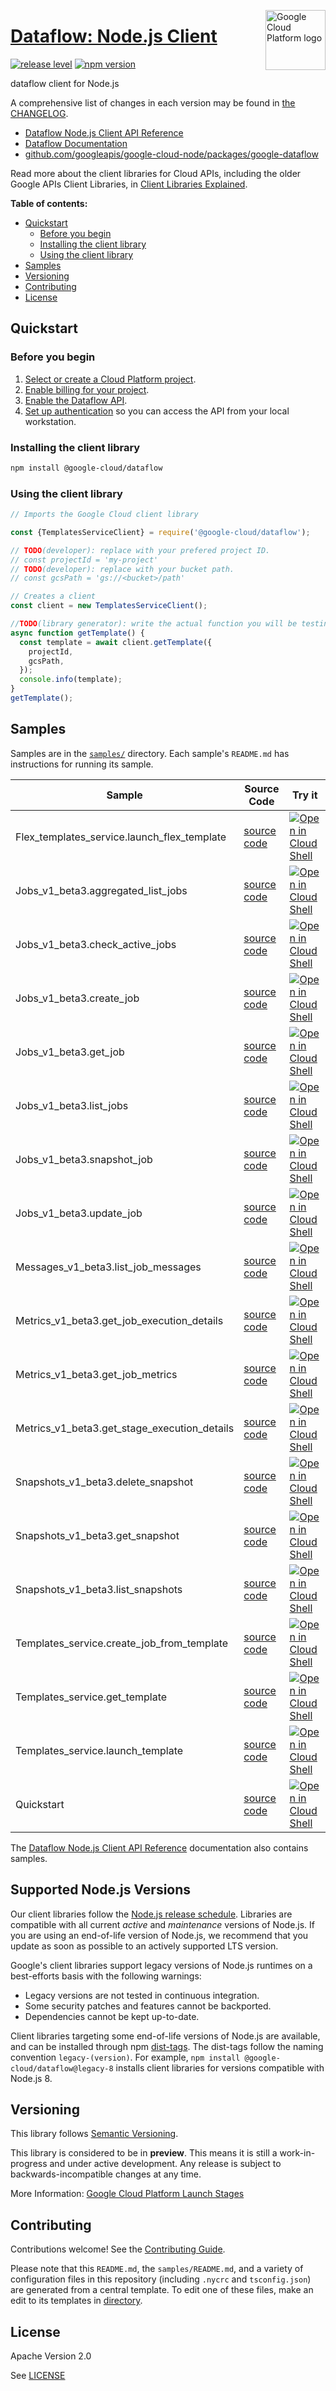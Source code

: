 [//]: # "This README.md file is auto-generated, all changes to this file will be lost."
[//]: # "To regenerate it, use `python -m synthtool`."
<img src="https://avatars2.githubusercontent.com/u/2810941?v=3&s=96" alt="Google Cloud Platform logo" title="Google Cloud Platform" align="right" height="96" width="96"/>

# [Dataflow: Node.js Client](https://github.com/googleapis/google-cloud-node/tree/main/packages/google-dataflow)

[![release level](https://img.shields.io/badge/release%20level-preview-yellow.svg?style=flat)](https://cloud.google.com/terms/launch-stages)
[![npm version](https://img.shields.io/npm/v/@google-cloud/dataflow.svg)](https://www.npmjs.org/package/@google-cloud/dataflow)




dataflow client for Node.js


A comprehensive list of changes in each version may be found in
[the CHANGELOG](https://github.com/googleapis/google-cloud-node/tree/main/packages/google-dataflow/CHANGELOG.md).

* [Dataflow Node.js Client API Reference][client-docs]
* [Dataflow Documentation][product-docs]
* [github.com/googleapis/google-cloud-node/packages/google-dataflow](https://github.com/googleapis/google-cloud-node/tree/main/packages/google-dataflow)

Read more about the client libraries for Cloud APIs, including the older
Google APIs Client Libraries, in [Client Libraries Explained][explained].

[explained]: https://cloud.google.com/apis/docs/client-libraries-explained

**Table of contents:**


* [Quickstart](#quickstart)
  * [Before you begin](#before-you-begin)
  * [Installing the client library](#installing-the-client-library)
  * [Using the client library](#using-the-client-library)
* [Samples](#samples)
* [Versioning](#versioning)
* [Contributing](#contributing)
* [License](#license)

## Quickstart

### Before you begin

1.  [Select or create a Cloud Platform project][projects].
1.  [Enable billing for your project][billing].
1.  [Enable the Dataflow API][enable_api].
1.  [Set up authentication][auth] so you can access the
    API from your local workstation.

### Installing the client library

```bash
npm install @google-cloud/dataflow
```


### Using the client library

```javascript
// Imports the Google Cloud client library

const {TemplatesServiceClient} = require('@google-cloud/dataflow');

// TODO(developer): replace with your prefered project ID.
// const projectId = 'my-project'
// TODO(developer): replace with your bucket path.
// const gcsPath = 'gs://<bucket>/path'

// Creates a client
const client = new TemplatesServiceClient();

//TODO(library generator): write the actual function you will be testing
async function getTemplate() {
  const template = await client.getTemplate({
    projectId,
    gcsPath,
  });
  console.info(template);
}
getTemplate();

```



## Samples

Samples are in the [`samples/`](https://github.com/googleapis/google-cloud-node/tree/main/packages/google-dataflow/samples) directory. Each sample's `README.md` has instructions for running its sample.

| Sample                      | Source Code                       | Try it |
| --------------------------- | --------------------------------- | ------ |
| Flex_templates_service.launch_flex_template | [source code](https://github.com/googleapis/google-cloud-node/blob/master/packages/google-dataflow/samples/generated/v1beta3/flex_templates_service.launch_flex_template.js) | [![Open in Cloud Shell][shell_img]](https://console.cloud.google.com/cloudshell/open?git_repo=https://github.com/googleapis/google-cloud-node&page=editor&open_in_editor=packages/google-dataflow/samples/generated/v1beta3/flex_templates_service.launch_flex_template.js,packages/google-dataflow/samples/README.md) |
| Jobs_v1_beta3.aggregated_list_jobs | [source code](https://github.com/googleapis/google-cloud-node/blob/master/packages/google-dataflow/samples/generated/v1beta3/jobs_v1_beta3.aggregated_list_jobs.js) | [![Open in Cloud Shell][shell_img]](https://console.cloud.google.com/cloudshell/open?git_repo=https://github.com/googleapis/google-cloud-node&page=editor&open_in_editor=packages/google-dataflow/samples/generated/v1beta3/jobs_v1_beta3.aggregated_list_jobs.js,packages/google-dataflow/samples/README.md) |
| Jobs_v1_beta3.check_active_jobs | [source code](https://github.com/googleapis/google-cloud-node/blob/master/packages/google-dataflow/samples/generated/v1beta3/jobs_v1_beta3.check_active_jobs.js) | [![Open in Cloud Shell][shell_img]](https://console.cloud.google.com/cloudshell/open?git_repo=https://github.com/googleapis/google-cloud-node&page=editor&open_in_editor=packages/google-dataflow/samples/generated/v1beta3/jobs_v1_beta3.check_active_jobs.js,packages/google-dataflow/samples/README.md) |
| Jobs_v1_beta3.create_job | [source code](https://github.com/googleapis/google-cloud-node/blob/master/packages/google-dataflow/samples/generated/v1beta3/jobs_v1_beta3.create_job.js) | [![Open in Cloud Shell][shell_img]](https://console.cloud.google.com/cloudshell/open?git_repo=https://github.com/googleapis/google-cloud-node&page=editor&open_in_editor=packages/google-dataflow/samples/generated/v1beta3/jobs_v1_beta3.create_job.js,packages/google-dataflow/samples/README.md) |
| Jobs_v1_beta3.get_job | [source code](https://github.com/googleapis/google-cloud-node/blob/master/packages/google-dataflow/samples/generated/v1beta3/jobs_v1_beta3.get_job.js) | [![Open in Cloud Shell][shell_img]](https://console.cloud.google.com/cloudshell/open?git_repo=https://github.com/googleapis/google-cloud-node&page=editor&open_in_editor=packages/google-dataflow/samples/generated/v1beta3/jobs_v1_beta3.get_job.js,packages/google-dataflow/samples/README.md) |
| Jobs_v1_beta3.list_jobs | [source code](https://github.com/googleapis/google-cloud-node/blob/master/packages/google-dataflow/samples/generated/v1beta3/jobs_v1_beta3.list_jobs.js) | [![Open in Cloud Shell][shell_img]](https://console.cloud.google.com/cloudshell/open?git_repo=https://github.com/googleapis/google-cloud-node&page=editor&open_in_editor=packages/google-dataflow/samples/generated/v1beta3/jobs_v1_beta3.list_jobs.js,packages/google-dataflow/samples/README.md) |
| Jobs_v1_beta3.snapshot_job | [source code](https://github.com/googleapis/google-cloud-node/blob/master/packages/google-dataflow/samples/generated/v1beta3/jobs_v1_beta3.snapshot_job.js) | [![Open in Cloud Shell][shell_img]](https://console.cloud.google.com/cloudshell/open?git_repo=https://github.com/googleapis/google-cloud-node&page=editor&open_in_editor=packages/google-dataflow/samples/generated/v1beta3/jobs_v1_beta3.snapshot_job.js,packages/google-dataflow/samples/README.md) |
| Jobs_v1_beta3.update_job | [source code](https://github.com/googleapis/google-cloud-node/blob/master/packages/google-dataflow/samples/generated/v1beta3/jobs_v1_beta3.update_job.js) | [![Open in Cloud Shell][shell_img]](https://console.cloud.google.com/cloudshell/open?git_repo=https://github.com/googleapis/google-cloud-node&page=editor&open_in_editor=packages/google-dataflow/samples/generated/v1beta3/jobs_v1_beta3.update_job.js,packages/google-dataflow/samples/README.md) |
| Messages_v1_beta3.list_job_messages | [source code](https://github.com/googleapis/google-cloud-node/blob/master/packages/google-dataflow/samples/generated/v1beta3/messages_v1_beta3.list_job_messages.js) | [![Open in Cloud Shell][shell_img]](https://console.cloud.google.com/cloudshell/open?git_repo=https://github.com/googleapis/google-cloud-node&page=editor&open_in_editor=packages/google-dataflow/samples/generated/v1beta3/messages_v1_beta3.list_job_messages.js,packages/google-dataflow/samples/README.md) |
| Metrics_v1_beta3.get_job_execution_details | [source code](https://github.com/googleapis/google-cloud-node/blob/master/packages/google-dataflow/samples/generated/v1beta3/metrics_v1_beta3.get_job_execution_details.js) | [![Open in Cloud Shell][shell_img]](https://console.cloud.google.com/cloudshell/open?git_repo=https://github.com/googleapis/google-cloud-node&page=editor&open_in_editor=packages/google-dataflow/samples/generated/v1beta3/metrics_v1_beta3.get_job_execution_details.js,packages/google-dataflow/samples/README.md) |
| Metrics_v1_beta3.get_job_metrics | [source code](https://github.com/googleapis/google-cloud-node/blob/master/packages/google-dataflow/samples/generated/v1beta3/metrics_v1_beta3.get_job_metrics.js) | [![Open in Cloud Shell][shell_img]](https://console.cloud.google.com/cloudshell/open?git_repo=https://github.com/googleapis/google-cloud-node&page=editor&open_in_editor=packages/google-dataflow/samples/generated/v1beta3/metrics_v1_beta3.get_job_metrics.js,packages/google-dataflow/samples/README.md) |
| Metrics_v1_beta3.get_stage_execution_details | [source code](https://github.com/googleapis/google-cloud-node/blob/master/packages/google-dataflow/samples/generated/v1beta3/metrics_v1_beta3.get_stage_execution_details.js) | [![Open in Cloud Shell][shell_img]](https://console.cloud.google.com/cloudshell/open?git_repo=https://github.com/googleapis/google-cloud-node&page=editor&open_in_editor=packages/google-dataflow/samples/generated/v1beta3/metrics_v1_beta3.get_stage_execution_details.js,packages/google-dataflow/samples/README.md) |
| Snapshots_v1_beta3.delete_snapshot | [source code](https://github.com/googleapis/google-cloud-node/blob/master/packages/google-dataflow/samples/generated/v1beta3/snapshots_v1_beta3.delete_snapshot.js) | [![Open in Cloud Shell][shell_img]](https://console.cloud.google.com/cloudshell/open?git_repo=https://github.com/googleapis/google-cloud-node&page=editor&open_in_editor=packages/google-dataflow/samples/generated/v1beta3/snapshots_v1_beta3.delete_snapshot.js,packages/google-dataflow/samples/README.md) |
| Snapshots_v1_beta3.get_snapshot | [source code](https://github.com/googleapis/google-cloud-node/blob/master/packages/google-dataflow/samples/generated/v1beta3/snapshots_v1_beta3.get_snapshot.js) | [![Open in Cloud Shell][shell_img]](https://console.cloud.google.com/cloudshell/open?git_repo=https://github.com/googleapis/google-cloud-node&page=editor&open_in_editor=packages/google-dataflow/samples/generated/v1beta3/snapshots_v1_beta3.get_snapshot.js,packages/google-dataflow/samples/README.md) |
| Snapshots_v1_beta3.list_snapshots | [source code](https://github.com/googleapis/google-cloud-node/blob/master/packages/google-dataflow/samples/generated/v1beta3/snapshots_v1_beta3.list_snapshots.js) | [![Open in Cloud Shell][shell_img]](https://console.cloud.google.com/cloudshell/open?git_repo=https://github.com/googleapis/google-cloud-node&page=editor&open_in_editor=packages/google-dataflow/samples/generated/v1beta3/snapshots_v1_beta3.list_snapshots.js,packages/google-dataflow/samples/README.md) |
| Templates_service.create_job_from_template | [source code](https://github.com/googleapis/google-cloud-node/blob/master/packages/google-dataflow/samples/generated/v1beta3/templates_service.create_job_from_template.js) | [![Open in Cloud Shell][shell_img]](https://console.cloud.google.com/cloudshell/open?git_repo=https://github.com/googleapis/google-cloud-node&page=editor&open_in_editor=packages/google-dataflow/samples/generated/v1beta3/templates_service.create_job_from_template.js,packages/google-dataflow/samples/README.md) |
| Templates_service.get_template | [source code](https://github.com/googleapis/google-cloud-node/blob/master/packages/google-dataflow/samples/generated/v1beta3/templates_service.get_template.js) | [![Open in Cloud Shell][shell_img]](https://console.cloud.google.com/cloudshell/open?git_repo=https://github.com/googleapis/google-cloud-node&page=editor&open_in_editor=packages/google-dataflow/samples/generated/v1beta3/templates_service.get_template.js,packages/google-dataflow/samples/README.md) |
| Templates_service.launch_template | [source code](https://github.com/googleapis/google-cloud-node/blob/master/packages/google-dataflow/samples/generated/v1beta3/templates_service.launch_template.js) | [![Open in Cloud Shell][shell_img]](https://console.cloud.google.com/cloudshell/open?git_repo=https://github.com/googleapis/google-cloud-node&page=editor&open_in_editor=packages/google-dataflow/samples/generated/v1beta3/templates_service.launch_template.js,packages/google-dataflow/samples/README.md) |
| Quickstart | [source code](https://github.com/googleapis/google-cloud-node/blob/master/packages/google-dataflow/samples/quickstart.js) | [![Open in Cloud Shell][shell_img]](https://console.cloud.google.com/cloudshell/open?git_repo=https://github.com/googleapis/google-cloud-node&page=editor&open_in_editor=packages/google-dataflow/samples/quickstart.js,packages/google-dataflow/samples/README.md) |



The [Dataflow Node.js Client API Reference][client-docs] documentation
also contains samples.

## Supported Node.js Versions

Our client libraries follow the [Node.js release schedule](https://github.com/nodejs/release#release-schedule).
Libraries are compatible with all current _active_ and _maintenance_ versions of
Node.js.
If you are using an end-of-life version of Node.js, we recommend that you update
as soon as possible to an actively supported LTS version.

Google's client libraries support legacy versions of Node.js runtimes on a
best-efforts basis with the following warnings:

* Legacy versions are not tested in continuous integration.
* Some security patches and features cannot be backported.
* Dependencies cannot be kept up-to-date.

Client libraries targeting some end-of-life versions of Node.js are available, and
can be installed through npm [dist-tags](https://docs.npmjs.com/cli/dist-tag).
The dist-tags follow the naming convention `legacy-(version)`.
For example, `npm install @google-cloud/dataflow@legacy-8` installs client libraries
for versions compatible with Node.js 8.

## Versioning

This library follows [Semantic Versioning](http://semver.org/).







This library is considered to be in **preview**. This means it is still a
work-in-progress and under active development. Any release is subject to
backwards-incompatible changes at any time.


More Information: [Google Cloud Platform Launch Stages][launch_stages]

[launch_stages]: https://cloud.google.com/terms/launch-stages

## Contributing

Contributions welcome! See the [Contributing Guide](https://github.com/googleapis/google-cloud-node/blob/master/CONTRIBUTING.md).

Please note that this `README.md`, the `samples/README.md`,
and a variety of configuration files in this repository (including `.nycrc` and `tsconfig.json`)
are generated from a central template. To edit one of these files, make an edit
to its templates in
[directory](https://github.com/googleapis/synthtool).

## License

Apache Version 2.0

See [LICENSE](https://github.com/googleapis/google-cloud-node/blob/master/LICENSE)

[client-docs]: https://cloud.google.com/nodejs/docs/reference/dataflow/latest
[product-docs]: https://cloud.google.com/dataflow/
[shell_img]: https://gstatic.com/cloudssh/images/open-btn.png
[projects]: https://console.cloud.google.com/project
[billing]: https://support.google.com/cloud/answer/6293499#enable-billing
[enable_api]: https://console.cloud.google.com/flows/enableapi?apiid=dataflow.googleapis.com
[auth]: https://cloud.google.com/docs/authentication/external/set-up-adc-local

